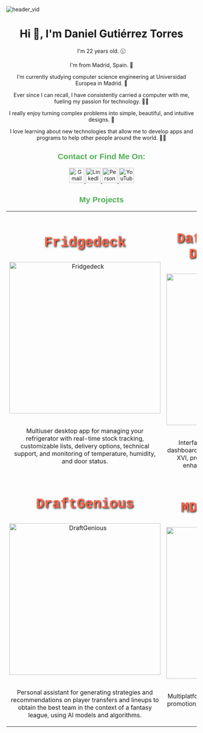 ![header_vid](https://github.com/user-attachments/assets/cf1ae58a-5d65-4ce9-80a4-c54352fc0ed5)

<h1 align="center">Hi 👋, I'm Daniel Gutiérrez Torres</h1>

<p align="center">I'm 22 years old. 🕥</p>
<p align="center">I'm from Madrid, Spain. 📌</p>
<p align="center">I’m currently studying computer science engineering at Universidad Europea in Madrid. 🔭</p>
<p align="center">Ever since I can recall, I have consistently carried a computer with me, fueling my passion for technology. 🧑‍🚀</p>
<p align="center">I really enjoy turning complex problems into simple, beautiful, and intuitive designs. 🌱</p>
<p align="center">I love learning about new technologies that allow me to develop apps and programs to help other people around the world. 👩‍💻</p>

<h2 align="center" style="color: #4CAF50; font-family: Arial, sans-serif; font-weight: bold;">
    Contact or Find Me On:
</h2>

<p align="center">
    <a href="mailto:gt104515@gmail.com">
        <img src="https://img.shields.io/badge/Gmail-%23D14836?style=for-the-badge&logo=gmail&logoColor=white" alt="Gmail" height="40">
    </a>
    <a href="[https://www.linkedin.com/in/daniel-guti%C3%A9rrez-torres-5a5185221/](https://www.linkedin.com/in/daniel-guti%C3%A9rrez-torres-5a5185221/)" target="_blank">
        <img src="https://img.shields.io/badge/LinkedIn-%230077B5?style=for-the-badge&logo=linkedin&logoColor=white" alt="LinkedIn" height="40">
    </a>
    <a href="http://www.danielgutierreztorres.com" target="_blank">
        <img src="https://img.shields.io/badge/Personal_Website-%2300C853?style=for-the-badge&logo=google-chrome&logoColor=white" alt="Personal Website" height="40">
    </a>
    <a href="[https://www.youtube.com/channel/UCFUjW-Xi2x5hL-11wDMLcNQ](https://www.youtube.com/channel/UCFUjW-Xi2x5hL-11wDMLcNQ)" target="_blank">
        <img src="https://img.shields.io/badge/YouTube-%23FF0000?style=for-the-badge&logo=youtube&logoColor=white" alt="YouTube" height="40">
    </a>
</p>


<h2 align="center" style="color: #4CAF50; font-family: Arial, sans-serif; font-weight: bold;">
    My Projects
</h2>
                              
<table>
<tr>
  <td width="50%">
    <h2 align="center" style="font-family: 'Courier New', Courier, monospace; color: #FF6347; font-weight: bold; font-size: 36px; text-shadow: 2px 2px 4px #000000;">
      Fridgedeck
    </h2>
    <div align="center">
      <a href="https://github.com/guti10x/Fridgedeck.git" target="_blank">
        <img src="https://github.com/user-attachments/assets/825ce320-87f7-4f0e-9851-8ce5f8e724d5" width="400" alt="Fridgedeck">
      </a>
      <br>
      <br>
      <p>Multiuser desktop app for managing your refrigerator with real-time stock tracking, customizable lists, delivery options, technical support, and monitoring of temperature, humidity, and door status.</p>
    </div>
  </td>

  <td width="50%">
    <h2 align="center" style="font-family: 'Courier New', Courier, monospace; color: #FF6347; font-weight: bold; font-size: 36px; text-shadow: 2px 2px 4px #000000;">
      Data Acquisition Dashware FUEM
    </h2>
    <div align="center">
      <a href="https://github.com/guti10x/Data-Acquisition-Dashware-FUEM.git" target="_blank">
        <img src="https://github.com/user-attachments/assets/78760daf-9bcc-47db-bc43-92a07d054d73" width="400" alt="Data Acquisition Dashware FUEM">
      </a>
      <br>
      <br>
      <p>Interface and data acquisition system for the dashboard display of the Formula Student Car FUEM XVI, providing real-time metrics and alerts for enhanced driver performance and safety.</p>
    </div>
  </td>
</tr>

<tr>
  <td width="50%">
    <h2 align="center" style="font-family: 'Courier New', Courier, monospace; color: #FF6347; font-weight: bold; font-size: 36px; text-shadow: 2px 2px 4px #000000;">
      DraftGenious
    </h2>
    <div align="center">
      <a href="https://github.com/guti10x/DraftGeniousIQ2_APP.git" target="_blank">
        <img src="https://github.com/user-attachments/assets/b83462db-7ce8-4037-8d19-09c4b5f346b1" width="400" alt="DraftGenious">
      </a>
      <br>
      <br>
      <p>Personal assistant for generating strategies and recommendations on player transfers and lineups to obtain the best team in the context of a fantasy league, using AI models and algorithms.</p>
    </div>
  </td>

  <td width="50%">
    <h2 align="center" style="font-family: 'Courier New', Courier, monospace; color: #FF6347; font-weight: bold; font-size: 36px; text-shadow: 2px 2px 4px #000000;">
      MDEntertainment
    </h2>
    <div align="center">
      <a href="https://github.com/guti10x/Mdentertainment.git" target="_blank">
        <img src="https://github.com/user-attachments/assets/3635bf71-b7cb-4158-8254-107d9865f5d0" width="400" alt="MD Entertainment">
      </a>
      <br>
      <br>
      <p>Multiplatform application for event management and promotion, allowing users to organize, schedule, and promote events efficiently.</p>
    </div>
  </td>
</tr>
</table>                                                                                 
<br>

